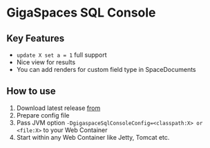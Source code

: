 # GigaSpaces SQL Console

## Key Features

- ```update X set a = 1``` full support
- Nice view for results
- You can add renders for custom field type in SpaceDocuments

## How to use

1. Download latest release [from](https://github.com/terma/gigaspaces-sql-console/releases)
1. Prepare config file
1. Pass JVM option ```-DgigaspaceSqlConsoleConfig=<classpath:X> or <file:X>``` to your Web Container
1. Start within any Web Container like Jetty, Tomcat etc.
